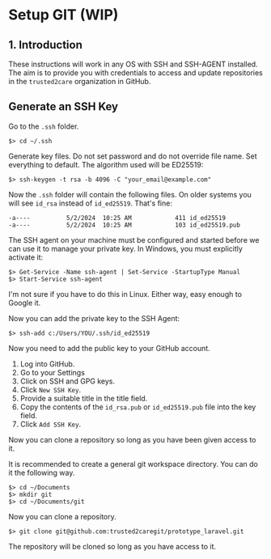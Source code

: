 # Setup GIT (WIP)
## 1. Introduction
These instructions will work in any OS with SSH and SSH-AGENT installed. The aim is to provide you with credentials to access and update repositories in the `trusted2care` organization in GitHub.

## Generate an SSH Key
Go to the `.ssh` folder.
```
$> cd ~/.ssh
```
Generate key files. Do not set password and do not override file name. Set everything to default. The algorithm used will be ED25519:
```
$> ssh-keygen -t rsa -b 4096 -C "your_email@example.com"
```
Now the `.ssh` folder will contain the following files. On older systems you will see `id_rsa` instead of `id_ed25519`. That's fine:
```
-a----          5/2/2024  10:25 AM            411 id_ed25519
-a----          5/2/2024  10:25 AM            103 id_ed25519.pub
```
The SSH agent on your machine must be configured and started before we can use it to manage your private key. In Windows, you must explicitly activate it:
```
$> Get-Service -Name ssh-agent | Set-Service -StartupType Manual
$> Start-Service ssh-agent
```
I'm not sure if you have to do this in Linux. Either way, easy enough to Google it.

Now you can add the private key to the SSH Agent:
```
$> ssh-add c:/Users/YOU/.ssh/id_ed25519
```

Now you need to add the public key to your GitHub account.
1. Log into GitHub.
2. Go to your Settings
3. Click on SSH and GPG keys.
4. Click `New SSH Key`.
5. Provide a suitable title in the title field.
6. Copy the contents of the `id_rsa.pub` or `id_ed25519.pub` file into the key field.
7. Click `Add SSH Key`.
   
Now you can clone a repository so long as you have been given access to it.

It is recommended to create a general git workspace directory. You can do it the following way.
```
$> cd ~/Documents
$> mkdir git
$> cd ~/Documents/git
```
Now you can clone a repository.
```
$> git clone git@github.com:trusted2caregit/prototype_laravel.git
```
The repository will be cloned so long as you have access to it.
